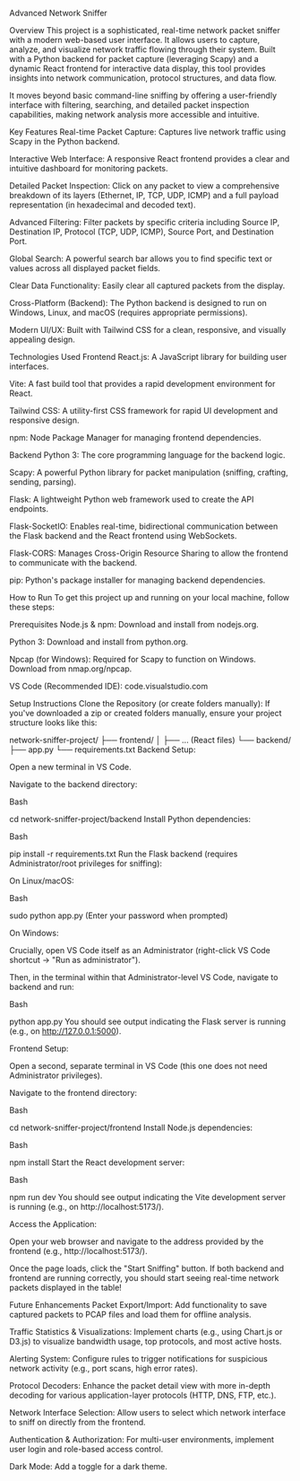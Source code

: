 Advanced Network Sniffer

Overview
This project is a sophisticated, real-time network packet sniffer with a modern web-based user interface. It allows users to capture, analyze, and visualize network traffic flowing through their system. Built with a Python backend for packet capture (leveraging Scapy) and a dynamic React frontend for interactive data display, this tool provides insights into network communication, protocol structures, and data flow.

It moves beyond basic command-line sniffing by offering a user-friendly interface with filtering, searching, and detailed packet inspection capabilities, making network analysis more accessible and intuitive.

Key Features
Real-time Packet Capture: Captures live network traffic using Scapy in the Python backend.

Interactive Web Interface: A responsive React frontend provides a clear and intuitive dashboard for monitoring packets.

Detailed Packet Inspection: Click on any packet to view a comprehensive breakdown of its layers (Ethernet, IP, TCP, UDP, ICMP) and a full payload representation (in hexadecimal and decoded text).

Advanced Filtering: Filter packets by specific criteria including Source IP, Destination IP, Protocol (TCP, UDP, ICMP), Source Port, and Destination Port.

Global Search: A powerful search bar allows you to find specific text or values across all displayed packet fields.

Clear Data Functionality: Easily clear all captured packets from the display.

Cross-Platform (Backend): The Python backend is designed to run on Windows, Linux, and macOS (requires appropriate permissions).

Modern UI/UX: Built with Tailwind CSS for a clean, responsive, and visually appealing design.

Technologies Used
Frontend
React.js: A JavaScript library for building user interfaces.

Vite: A fast build tool that provides a rapid development environment for React.

Tailwind CSS: A utility-first CSS framework for rapid UI development and responsive design.

npm: Node Package Manager for managing frontend dependencies.

Backend
Python 3: The core programming language for the backend logic.

Scapy: A powerful Python library for packet manipulation (sniffing, crafting, sending, parsing).

Flask: A lightweight Python web framework used to create the API endpoints.

Flask-SocketIO: Enables real-time, bidirectional communication between the Flask backend and the React frontend using WebSockets.

Flask-CORS: Manages Cross-Origin Resource Sharing to allow the frontend to communicate with the backend.

pip: Python's package installer for managing backend dependencies.

How to Run
To get this project up and running on your local machine, follow these steps:

Prerequisites
Node.js & npm: Download and install from nodejs.org.

Python 3: Download and install from python.org.

Npcap (for Windows): Required for Scapy to function on Windows. Download from nmap.org/npcap.

VS Code (Recommended IDE): code.visualstudio.com

Setup Instructions
Clone the Repository (or create folders manually):
If you've downloaded a zip or created folders manually, ensure your project structure looks like this:

network-sniffer-project/
├── frontend/
│   ├── ... (React files)
└── backend/
    ├── app.py
    └── requirements.txt
Backend Setup:

Open a new terminal in VS Code.

Navigate to the backend directory:

Bash

cd network-sniffer-project/backend
Install Python dependencies:

Bash

pip install -r requirements.txt
Run the Flask backend (requires Administrator/root privileges for sniffing):

On Linux/macOS:

Bash

sudo python app.py
(Enter your password when prompted)

On Windows:

Crucially, open VS Code itself as an Administrator (right-click VS Code shortcut -> "Run as administrator").

Then, in the terminal within that Administrator-level VS Code, navigate to backend and run:

Bash

python app.py
You should see output indicating the Flask server is running (e.g., on http://127.0.0.1:5000).

Frontend Setup:

Open a second, separate terminal in VS Code (this one does not need Administrator privileges).

Navigate to the frontend directory:

Bash

cd network-sniffer-project/frontend
Install Node.js dependencies:

Bash

npm install
Start the React development server:

Bash

npm run dev
You should see output indicating the Vite development server is running (e.g., on http://localhost:5173/).

Access the Application:

Open your web browser and navigate to the address provided by the frontend (e.g., http://localhost:5173/).

Once the page loads, click the "Start Sniffing" button. If both backend and frontend are running correctly, you should start seeing real-time network packets displayed in the table!

Future Enhancements
Packet Export/Import: Add functionality to save captured packets to PCAP files and load them for offline analysis.

Traffic Statistics & Visualizations: Implement charts (e.g., using Chart.js or D3.js) to visualize bandwidth usage, top protocols, and most active hosts.

Alerting System: Configure rules to trigger notifications for suspicious network activity (e.g., port scans, high error rates).

Protocol Decoders: Enhance the packet detail view with more in-depth decoding for various application-layer protocols (HTTP, DNS, FTP, etc.).

Network Interface Selection: Allow users to select which network interface to sniff on directly from the frontend.

Authentication & Authorization: For multi-user environments, implement user login and role-based access control.

Dark Mode: Add a toggle for a dark theme.
